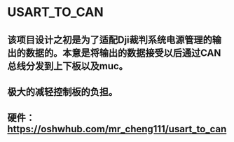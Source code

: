 # USART_TO_CAN
## 该项目设计之初是为了适配Dji裁判系统电源管理的输出的数据的。本意是将输出的数据接受以后通过CAN总线分发到上下板以及muc。
## 极大的减轻控制板的负担。
## 硬件：https://oshwhub.com/mr_cheng111/usart_to_can
